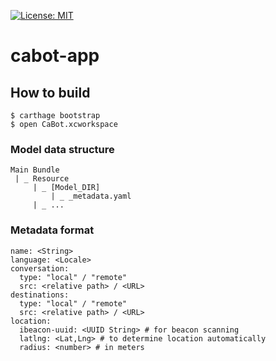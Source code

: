 [![License: MIT](https://img.shields.io/badge/License-MIT-yellow.svg)](https://opensource.org/licenses/MIT)
# cabot-app


## How to build

```
$ carthage bootstrap
$ open CaBot.xcworkspace
```

### Model data structure
```
Main Bundle
 | _ Resource
     | _ [Model_DIR]
         | _ _metadata.yaml
	 | _ ...
```

### Metadata format
```
name: <String>
language: <Locale>
conversation:
  type: "local" / "remote"
  src: <relative path> / <URL>
destinations:
  type: "local" / "remote"
  src: <relative path> / <URL>
location:
  ibeacon-uuid: <UUID String> # for beacon scanning
  latlng: <Lat,Lng> # to determine location automatically
  radius: <number> # in meters
```